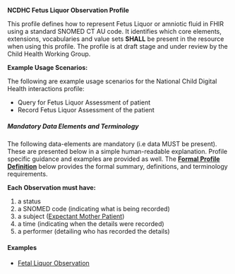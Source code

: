 **NCDHC Fetus Liquor Observation Profile**

This profile defines  how to represent Fetus Liquor or amniotic fluid in FHIR using a standard SNOMED CT AU code. It identifies which core elements, extensions, vocabularies and value sets **SHALL** be present in the resource when using this profile. 
The profile is at draft stage and under review by the Child Health Working Group. 

**Example Usage Scenarios:**

The following are example usage scenarios for the National Child Digital Health interactions
profile:

-   Query for Fetus Liquor Assessment of patient
-   Record Fetus Liquor Assessment of the patient

##### Mandatory Data Elements and Terminology


The following data-elements are mandatory (i.e data MUST be present). These are presented below in a simple human-readable explanation.  Profile specific guidance and examples are provided as well.  The [**Formal Profile Definition**](#profile) below provides the  formal summary, definitions, and  terminology requirements.  

**Each Observation must have:**

1.  a status  
1.  a SNOMED code (indicating what is being recorded)
1.  a subject ([Expectant Mother Patient])
1.  a time (indicating when the details were recorded)
1.	a performer (detailing who has recorded the details)


#### Examples

- [Fetal Liquor Observation](ncdhc-observation-fetus-liquor-example.html)

[extensible]: http://hl7.org/fhir/terminologies.html#extensible
[General Guidance Section]: definitions.html


[Expectant Mother Patient]: http://build.fhir.org/ig/hl7au/au-fhir-childhealth/StructureDefinition-ncdhc-patient-expectant-mother.html	
